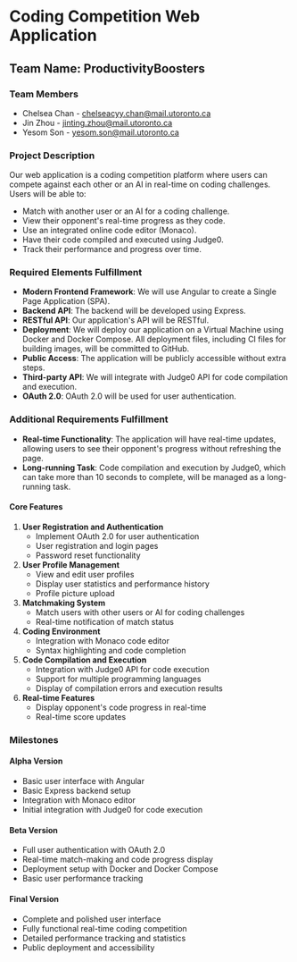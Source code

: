 # Coding Competition Web Application

## Team Name: ProductivityBoosters

### Team Members
- Chelsea Chan - chelseacyy.chan@mail.utoronto.ca
- Jin Zhou - jinting.zhou@mail.utoronto.ca
- Yesom Son - yesom.son@mail.utoronto.ca

### Project Description
Our web application is a coding competition platform where users can compete against each other or an AI in real-time on coding challenges. Users will be able to:

- Match with another user or an AI for a coding challenge.
- View their opponent's real-time progress as they code.
- Use an integrated online code editor (Monaco).
- Have their code compiled and executed using Judge0.
- Track their performance and progress over time.

### Required Elements Fulfillment

- **Modern Frontend Framework**: We will use Angular to create a Single Page Application (SPA).
- **Backend API**: The backend will be developed using Express.
- **RESTful API**: Our application's API will be RESTful.
- **Deployment**: We will deploy our application on a Virtual Machine using Docker and Docker Compose. All deployment files, including CI files for building images, will be committed to GitHub.
- **Public Access**: The application will be publicly accessible without extra steps.
- **Third-party API**: We will integrate with Judge0 API for code compilation and execution.
- **OAuth 2.0**: OAuth 2.0 will be used for user authentication.

### Additional Requirements Fulfillment

- **Real-time Functionality**: The application will have real-time updates, allowing users to see their opponent's progress without refreshing the page.
- **Long-running Task**: Code compilation and execution by Judge0, which can take more than 10 seconds to complete, will be managed as a long-running task.

#### Core Features

1. **User Registration and Authentication**
    - Implement OAuth 2.0 for user authentication
    - User registration and login pages
    - Password reset functionality
2. **User Profile Management**
    - View and edit user profiles
    - Display user statistics and performance history
    - Profile picture upload
3. **Matchmaking System**
    - Match users with other users or AI for coding challenges
    - Real-time notification of match status
4. **Coding Environment**
    - Integration with Monaco code editor
    - Syntax highlighting and code completion
5. **Code Compilation and Execution**
    - Integration with Judge0 API for code execution
    - Support for multiple programming languages
    - Display of compilation errors and execution results
6. **Real-time Features**
    - Display opponent's code progress in real-time
    - Real-time score updates

### Milestones

#### Alpha Version
- Basic user interface with Angular
- Basic Express backend setup
- Integration with Monaco editor
- Initial integration with Judge0 for code execution

#### Beta Version
- Full user authentication with OAuth 2.0
- Real-time match-making and code progress display
- Deployment setup with Docker and Docker Compose
- Basic user performance tracking

#### Final Version
- Complete and polished user interface
- Fully functional real-time coding competition
- Detailed performance tracking and statistics
- Public deployment and accessibility
